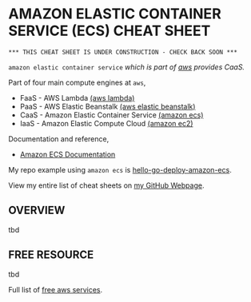 # AMAZON ELASTIC CONTAINER SERVICE (ECS) CHEAT SHEET

```
*** THIS CHEAT SHEET IS UNDER CONSTRUCTION - CHECK BACK SOON ***
```

`amazon elastic container service` _which is part of
[aws](https://github.com/JeffDeCola/my-cheat-sheets/tree/master/software/service-architectures/infrastructure-as-a-service/cloud-services/amazon-web-services-cheat-sheet)
provides CaaS._

Part of four main compute engines at `aws`,

* FaaS - AWS Lambda
  [(aws lambda)](https://github.com/JeffDeCola/my-cheat-sheets/tree/master/software/service-architectures/function-as-a-service/aws-lambda-cheat-sheet)
* PaaS - AWS Elastic Beanstalk
  [(aws elastic beanstalk)](https://github.com/JeffDeCola/my-cheat-sheets/tree/master/software/service-architectures/platform-as-a-service/aws-elastic-beanstalk-cheat-sheet)
* CaaS - Amazon Elastic Container Service
  [(amazon ecs)](https://github.com/JeffDeCola/my-cheat-sheets/tree/master/software/service-architectures/containers-as-a-service/amazon-elastic-container-service-cheat-sheet)
* IaaS - Amazon Elastic Compute Cloud
  [(amazon ec2)](https://github.com/JeffDeCola/my-cheat-sheets/tree/master/software/service-architectures/infrastructure-as-a-service/compute/amazon-elastic-compute-cloud-cheat-sheet)

Documentation and reference,

* [Amazon ECS Documentation](https://aws.amazon.com/ecs/)

My repo example using `amazon ecs` is
[hello-go-deploy-amazon-ecs](https://github.com/JeffDeCola/hello-go-deploy-amazon-ecs).

View my entire list of cheat sheets on
[my GitHub Webpage](https://jeffdecola.github.io/my-cheat-sheets/).

## OVERVIEW

tbd

## FREE RESOURCE

tbd

Full list of [free aws services](https://aws.amazon.com/free/).